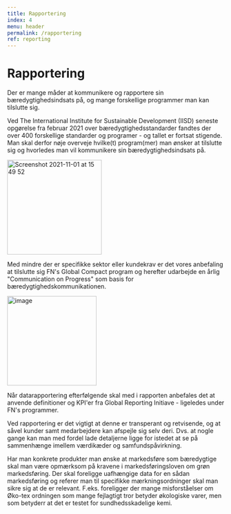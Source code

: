 ```yaml
---
title: Rapportering
index: 4
menu: header
permalink: /rapportering
ref: reporting
---
```


# Rapportering

Der er mange måder at kommunikere og rapportere sin bæredygtighedsindsats på, og mange forskellige programmer man kan tilslutte sig. 

Ved The International Institute for Sustainable Development (IISD) seneste opgørelse fra februar 2021 over bæredygtighedsstandarder fandtes der over 400 forskellige standarder og programer - og tallet er fortsat stigende. 
Man skal derfor nøje overveje hvilke(t) program(mer) man ønsker at tilslutte sig og hvorledes man vil kommunikere sin bæredygtighedsindsats på. 

<img width="219" alt="Screenshot 2021-11-01 at 15 49 52" src="https://user-images.githubusercontent.com/75361000/139691036-e78266fd-000d-42f2-8542-c4cf2f181623.png#pull-right">

Med mindre der er specifikke sektor eller kundekrav er det vores anbefaling at tilslutte sig FN's Global Compact program og herefter udarbejde en årlig "Communication on Progress" som basis for bæredygtighedskommunikationen. 

<img width="207" alt="image" src="https://user-images.githubusercontent.com/75361000/139690616-88511828-c3d6-4e4b-8eac-53b0e2771489.png#pull-right">

Når datarapportering efterfølgende skal med i rapporten anbefales det at anvende definitioner og KPI'er fra Global Reporting Initiave - ligeledes under FN's programmer. 

Ved rapportering er det vigtigt at denne er transperant og retvisende, og at såvel kunder samt medarbejdere kan afspejle sig selv deri. Dvs. at nogle gange kan man med fordel lade detaljerne ligge for istedet at se på sammenhænge imellem værdikæder og samfundspåvirkning. 

Har man konkrete produkter man ønske at markedsføre som bæredygtige skal man være opmærksom på kravene i markedsføringsloven om grøn markedsføring. Der skal foreligge uafhængige data for en sådan markedsføring og referer man til specifikke mærkningsordninger skal man sikre sig at de er relevant. F.eks. foreligger der mange misforståelser om Øko-tex ordningen som mange fejlagtigt tror betyder økologiske varer, men som betyderr at det er testet for sundhedsskadelige kemi.
